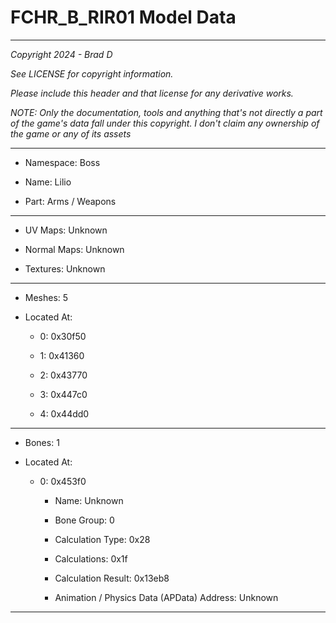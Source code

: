 # FCHR_B_RIR01 Model Data

---

*Copyright 2024 - Brad D*

*See LICENSE for copyright information.*

*Please include this header and that license for any derivative works.*

*NOTE: Only the documentation, tools and anything that's not directly a part of the game's data fall under this copyright. I don't claim any ownership of the game or any of its assets*

---

* Namespace: Boss

* Name: Lilio

* Part: Arms / Weapons

---

* UV Maps: Unknown

* Normal Maps: Unknown

* Textures: Unknown

---

* Meshes: 5

* Located At:

  * 0: 0x30f50

  * 1: 0x41360

  * 2: 0x43770

  * 3: 0x447c0

  * 4: 0x44dd0

---

* Bones: 1

* Located At:

  * 0: 0x453f0

    * Name: Unknown

    * Bone Group: 0

    * Calculation Type: 0x28

    * Calculations: 0x1f

    * Calculation Result: 0x13eb8

    * Animation / Physics Data (APData) Address: Unknown

---

